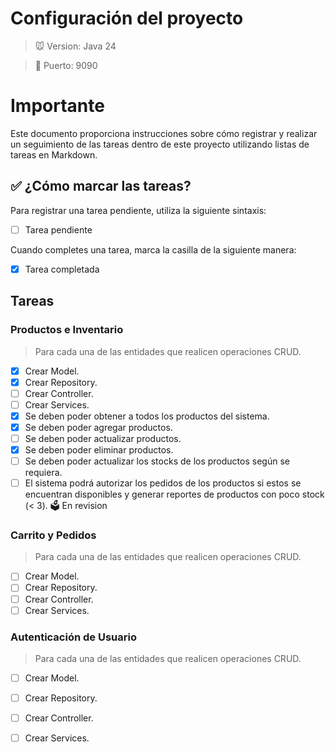
# Configuración del proyecto
> 🐭 Version: Java 24

> 🐷 Puerto: 9090

# Importante

Este documento proporciona instrucciones sobre cómo registrar y realizar un seguimiento de las tareas dentro de este proyecto utilizando listas de tareas en Markdown.

## ✅ ¿Cómo marcar las tareas?

Para registrar una tarea pendiente, utiliza la siguiente sintaxis:

- [ ] Tarea pendiente

Cuando completes una tarea, marca la casilla de la siguiente manera:

- [x] Tarea completada

## Tareas

### Productos e Inventario

>Para cada una de las entidades que realicen operaciones CRUD.
- [x] Crear Model.
- [x] Crear Repository.
- [ ] Crear Controller.
- [ ] Crear Services.
- [x] Se deben poder obtener a todos los productos del sistema.
- [x] Se deben poder agregar productos.
- [ ] Se deben poder actualizar productos.
- [x] Se deben poder eliminar productos.
- [ ] Se deben poder actualizar los stocks de los productos según se requiera.
- [ ] El sistema podrá autorizar los pedidos de los productos si estos se encuentran disponibles y generar reportes de productos con poco stock (< 3). 🗳️ En revision

### Carrito y Pedidos

>Para cada una de las entidades que realicen operaciones CRUD.
- [ ] Crear Model.
- [ ] Crear Repository.
- [ ] Crear Controller.
- [ ] Crear Services.

### Autenticación de Usuario

>Para cada una de las entidades que realicen operaciones CRUD.
- [ ] Crear Model.
- [ ] Crear Repository.
- [ ] Crear Controller.
- [ ] Crear Services.


